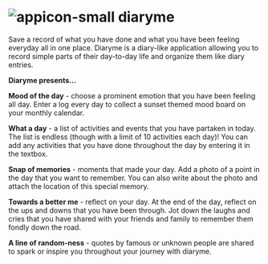 # ![appicon-small](https://user-images.githubusercontent.com/64238413/151474192-a1f4dd0e-2fdc-4b30-9675-34717686e860.svg) diaryme

Save a record of what you have done and what you have been feeling everyday all in one place. Diaryme is a diary-like application allowing you to record simple parts of their day-to-day life and organize them like diary entries. 

**Diaryme presents…**

**Mood of the day** - choose a prominent emotion that you have been feeling all day. Enter a log every day to collect a sunset themed mood board on your monthly calendar.

**What a day** -  a list of activities and events that you have partaken in today. The list is endless (though with a limit of 10 activities each day)! You can add any activities that you have done throughout the day by entering it in the textbox.

**Snap of memories** - moments that made your day. Add a photo of a point in the day that you want to remember. You can also write about the photo and attach the location of this special memory.

**Towards a better me** - reflect on your day. At the end of the day, reflect on the ups and downs that you have been through. Jot down the laughs and cries that you have shared with your friends and family to remember them fondly down the road.

**A line of random-ness** - quotes by famous or unknown people are shared to spark or inspire you throughout your journey with diaryme.

